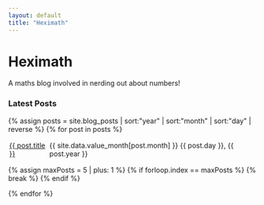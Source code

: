 ```yaml
---
layout: default
title: "Heximath"
---
```


# Heximath

A maths blog involved in nerding out about numbers!

### Latest Posts

{% assign posts = site.blog_posts | sort:"year" | sort:"month" | sort:"day" | reverse %}
{% for post in posts %}

<div style="display: flex; justify-content: space-between; padding: 2px;">
<div><a href="{{ post.url | relative_url }}">{{ post.title }}</a></div>
<div>{{ site.data.value_month[post.month] }} {{ post.day }}, {{ post.year }}</div>
</div>

{% assign maxPosts = 5 | plus: 1 %}
{% if forloop.index == maxPosts %}
    {% break %}
{% endif %}

{% endfor %}